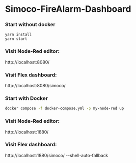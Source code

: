 # Simoco-FireAlarm-Dashboard

### Start without docker

```
yarn install
yarn start
```
### Visit Node-Red editor:

http://localhost:8080/

### Visit Flex dashboard:

http://localhost:8080/simoco/
### Start with Docker

```sh
docker compose -f docker-compose.yml -p my-node-red up
```

### Visit Node-Red editor:

http://localhost:1880/

### Visit Flex dashboard:

http://localhost:1880/simoco/
--shell-auto-fallback